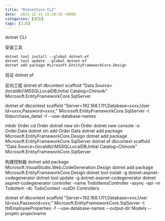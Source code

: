 ```yaml
---
title: "DotnetCore CLI"
date:  2021-12-21 15:20:16 +0800
categories: [其他]
tags: [工具]
---
```


dotnet CLI

安装工具

```
dotnet tool install --global dotnet-ef
dotnet tool update --global dotnet-ef
dotnet add package Microsoft.EntityFrameworkCore.Design
```

验证
dotnet ef

反向工程
dotnet ef dbcontext scaffold "Data Source=(localdb)\MSSQLLocalDB;Initial Catalog=Chinook" Microsoft.EntityFrameworkCore.SqlServer

dotnet ef dbcontext scaffold "Server=192.168.1.111;Database=xxxx;User Id=xxxx;Password=xxxx;" Microsoft.EntityFrameworkCore.SqlServer -t tblpurchase_detail -f --use-database-names

mkdir Order
cd Order
dotnet new sln Order
dotnet new console -o Order.Data
dotnet sln add Order.Data
dotnet add package Microsoft.EntityFrameworkCore.Design
dotnet add package Microsoft.EntityFrameworkCore.SqlServer
dotnet ef dbcontext scaffold "Data Source=(localdb)\MSSQLLocalDB;Initial Catalog=Chinook" Microsoft.EntityFrameworkCore.SqlServer

构建控制器
dotnet add package Microsoft.VisualStudio.Web.CodeGeneration.Design
dotnet add package Microsoft.EntityFrameworkCore.Design
dotnet tool install -g dotnet-aspnet-codegenerator
dotnet tool update -g dotnet-aspnet-codegenerator
dotnet aspnet-codegenerator controller -name TodoItemsController -async -api -m TodoItem -dc TodoContext -outDir Controllers

dotnet ef dbcontext scaffold "Server=192.168.1.111;Database=xxx;User Id=xxx;Password=xxx;" Microsoft.EntityFrameworkCore.SqlServer -t tblEmployeeProperties -f --use-database-names --output-dir Models --projetc projectname
